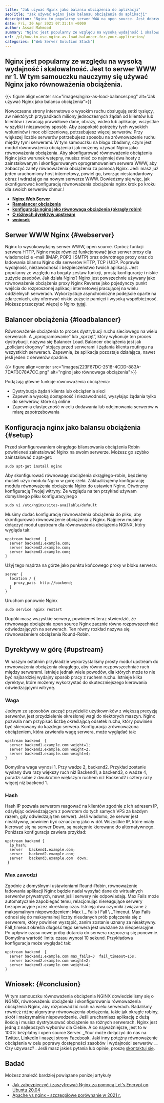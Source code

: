 ```yaml
---
title: "Jak używać Nginx jako balansu obciążenia do aplikacji" 
seoTitle: "Jak używać Nginx jako balansu obciążenia do aplikacji" 
description: "Nginx to popularny serwer WWW na open source. Jest dobrze znany z wysokiej wydajności i skalowalności. W tym samouczku nauczymy się używać Nginx jako równoważenia obciążenia" 
date: Fri, 30 Apr 2021 07:31:14 +0000
author: Assad Mahmood
summary: "Nginx jest popularny ze względu na wysoką wydajność i skalowalność. Jest to serwer WWW nr 1. W tym samouczku nauczymy się używać Nginx jako równoważenia obciążenia." 
url: /pl/how-to-use-nginx-as-load-balancer-for-your-application/
categories: ['Web Server Solution Stack']
---
```


## Nginx jest popularny ze względu na wysoką wydajność i skalowalność. Jest to serwer WWW nr 1. W tym samouczku nauczymy się używać Nginx jako równoważenia obciążenia.

{{< figure align=center src="images/nginx-as-load-balancer.png" alt="Jak używać Nginx jako balansu obciążenia">}}

Nowoczesne strony internetowe o wysokim ruchu obsługują setki tysięcy, aw niektórych przypadkach miliony jednoczesnych żądań od klientów lub klientów i zwracają prawidłowe dane, obrazy, wideo lub aplikacje, wszystkie w szybki i niezawodny sposób. Aby zaspokoić potrzeby tych wysokich woluminów i moc obliczeniową, potrzebujesz więcej serwerów. Przy większej liczbie serwerów potrzebujesz sposobu na zrównoważenie ruchu między tymi serwerami. W tym samouczku na blogu zbadamy, czym jest moduł równoważenia obciążenia i jak możemy używać Nginx jako równoważenia obciążenia.
Aby skonfigurować równoważenie obciążenia Nginx jako warunek wstępny, musisz mieć co najmniej dwa hosty z zainstalowanym i skonfigurowanym oprogramowaniem serwera WWW, aby zobaczyć zalety równoważenia obciążenia za pomocą Nginx. Jeśli masz już jeden uruchomiony host internetowy, powiel go, tworząc niestandardowy obraz i wdrażaj go na nowym serwerze WWW. Dowiedzmy się więc, jak skonfigurować konfigurację równoważenia obciążenia nginx krok po kroku dla swoich serwerów chmur.!
* **[Nginx Web Server][1]** 
* **[Ramalancer obciążenia][2]** 
* **[konfiguracja nginx jako równowaga obciążenia (okrągły robin)][3]** 
* **[O różnych dyrektyw upstream][4]** 
* **[wniosek][5]** 

## Serwer WWW Nginx {#webserver}

Nginx to wysokowydajny serwer WWW, open source. Oprócz funkcji serwera HTTP, Nginx może również funkcjonować jako serwer proxy dla wiadomości e -mail (IMAP, POP3 i SMTP) oraz odwrotnego proxy oraz do ładowania bilansu Nginx dla serwerów HTTP, TCP i UDP. Poprawia wydajność, niezawodność i bezpieczeństwo twoich aplikacji. Jest popularny ze względu na bogaty zestaw funkcji, prostą konfigurację i niskie zużycie zasobów.
Jak działa Nginx? Nginx jest powszechnie używany jako równoważenie obciążenia proxy Nginx Reverse jako pojedynczy punkt wejścia do rozproszonej aplikacji internetowej pracującej na wielu oddzielnych serwerach. Wykorzystuje asynchroniczne podejście oparte na zdarzeniach, aby oferować niskie zużycie pamięci i wysoką współbieżność. Możesz przeczytać więcej o Nginx [tutaj][6].

## Balancer obciążenia {#loadbalancer}

Równoważenie obciążenia to proces dystrybucji ruchu sieciowego na wielu serwerach. A „oprogramowanie” lub „sprzęt”, który wykonuje ten proces dystrybucji, nazywa się Balancer Load. Balancer obciążenia jest jak „policjant drogowy” stojący przed serwerami i żądania klienta routingu na wszystkich serwerach. Zapewnia, że ​​aplikacja pozostaje działająca, nawet jeśli jeden z serwerów spadnie.

{{< figure align=center src="images/223F67DC-2518-4CDD-883A-7DAF3C78A7CC.png" alt="nginx jako równowaga obciążenia">}}

Podążają główne funkcje równoważenia obciążenia:
  * Dystrybucja żądań klienta lub obciążenia sieci
  * Zapewnia wysoką dostępność i niezawodność, wysyłając żądania tylko do serwerów, które są online
  * Zapewnia elastyczność w celu dodawania lub odejmowania serwerów w miarę zapotrzebowania

## Konfiguracja nginx jako balansu obciążenia {#setup}

Przed skonfigurowaniem okrągłego bilansowania obciążenia Robin powinieneś zainstalować Nginx na swoim serwerze. Możesz go szybko zainstalować z apt-get:
```
sudo apt-get install nginx
```
Aby skonfigurować równowagę obciążenia okrągłego-robin, będziemy musieli użyć modułu Nginx w górę rzeki. Zaktualizujemy konfigurację modułu równoważenia obciążenia Nginx do ustawień Nginx. Otwórzmy konfigurację Twojej witryny. Ze względu na ten przykład używam domyślnego pliku konfiguracyjnego
```
sudo vi /etc/nginx/sites-available/default
```
Musimy dodać konfigurację równoważenia obciążenia do pliku, aby skonfigurować równoważenie obciążenia z Nginx.
Najpierw musimy dołączyć moduł upstream dla równoważenia obciążenia NGINX, który wygląda tak:
```
upstream backend  {
  server backend1.example.com;
  server backend2.example.com;
  server backend3.example.com;
}
```
Użyj tego mądrza na górze jako punktu końcowego proxy w bloku serwera:
```
server {
  location / {
    proxy_pass  http://backend;
  }
}
```
Uruchom ponownie Nginx
```
sudo service nginx restart
```
Dopóki masz wszystkie serwery, powinieneś teraz stwierdzić, że równowaga obciążenia open source Nginx zacznie równo rozpowszechniać odwiedzających na serwerach. Ten równy rozkład nazywa się równoważeniem obciążenia Round-Robin.

## Dyrektywy w górę {#upstream}

W naszym ostatnim przykładzie wykorzystaliśmy prosty moduł upstream do równoważenia obciążenia okrągłego, aby równo rozpowszechniać ruch między serwerami. Istnieje jednak wiele powodów, dla których może to nie być najbardziej wydajny sposób pracy z ruchem ruchu. Istnieje kilka dyrektyw, które możemy wykorzystać do skuteczniejszego kierowania odwiedzającymi witrynę.

### Waga
Jednym ze sposobów zacząć przydzielić użytkowników z większą precyzją serwerów, jest przydzielenie określonej wagi do niektórych maszyn. Nginx pozwala nam przypisać liczbę określającą odsetek ruchu, który powinien być skierowany do każdego serwera.
Konfiguracja zrównoważona obciążeniem, która zawierała wagę serwera, może wyglądać tak:
```
upstream backend  {
  server backend1.example.com weight=1;
  server backend2.example.com weight=2;
  server backend3.example.com weight=4;
}
```
Domyślna waga wynosi 1. Przy wadze 2, backend2. Przykład zostanie wysłany dwa razy większy ruch niż Backend1, a backend3, o wadze 4, poradzi sobie z dwukrotnie większym ruchem niż Backend2 i cztery razy więcej niż backend 1.

### Hash
Hash IP pozwala serwerom reagować na klientów zgodnie z ich adresem IP, odsyłając odwiedzającym z powrotem do tych samych VPS za każdym razem, gdy odwiedzają ten serwer). Jeśli wiadomo, że serwer jest nieaktywny, powinien być oznaczony jako w dół. Wszystkie IP, które miały kierować się na serwer Down, są następnie kierowane do alternatywnego.
Poniższa konfiguracja zawiera przykład:
```
upstream backend {
  ip_hash;
  server   backend1.example.com;
  server   backend2.example.com;
  server   backend3.example.com  down;
 }
```

### Max zawodzi
Zgodnie z domyślnymi ustawieniami Round-Robin, równoważenie ładowania aplikacji Nginx będzie nadal wysyłać dane do wirtualnych serwerów prywatnych, nawet jeśli serwery nie odpowiadają. Max Fails może automatycznie zapobiegać temu, relacjonując niereagujące serwery bezoperacyjne przez określony czas.
Istnieją dwa czynniki związane z maksymalnym niepowodzeniem: Max \ _ Fails i Fall \ _Timeout. Max Fails odnosi się do maksymalnej liczby nieudanych prób połączenia się z serwerem, który powinien wystąpić, zanim zostanie uznany za nieaktywny. Fall_timeout określa długość tego serwera jest uważane za nieoperacyjne. Po upływie czasu nowe próby dotarcia do serwera rozpoczną się ponownie. Domyślna wartość limitu czasu wynosi 10 sekund.
Przykładowa konfiguracja może wyglądać tak:
```
upstream backend  {
  server backend1.example.com max_fails=3  fail_timeout=15s;
  server backend2.example.com weight=2;
  server backend3.example.com weight=4;
}
```

## Wniosek: {#conclusion}

W tym samouczku równoważenia obciążenia NGINX dowiedzieliśmy się o NGNIX, równoważeniu obciążenia i skonfigurowaniu równoważenia obciążenia Nginx, aby rozprowadzić ruch na wielu serwerach. Badaliśmy również różne algorytmy równoważenia obciążenia, takie jak okrągłe robiny, skrót i maksymalnie niepowodzenie. Jeśli uruchamiasz aplikację z dużą ilością i musisz dystrybuować obciążenie na różnych serwerach, Nginx jest jedną z najlepszych wyborów dla Ciebie. A co najważniejsze, jest to w 100% bezpłatny i open source Server.
_Your może dołączyć do nas na [Twitter][7], [LinkedIn][8] i naszej strony [Facebook][9]. Jaki inny potężny równoważenie obciążenia w celu poprawy dostępności zasobów i wydajności serwerów __ Czy używasz? . Jeśli masz jakieś pytania lub opinie, proszę [skontaktuj się][10].

## Badać
Możesz znaleźć bardziej powiązane poniżej artykuły
  * [Jak zabezpieczyć i zaszyfrować Nginx za pomocą Let's Encrypt on Ubuntu 20.04][11]
  * [Apache vs nginx - szczegółowe porównanie w 2021 r.][12]



[1]: #webserver
[2]: #loadbalancer
[3]: #setup
[4]: #upstream
[5]: #conclusion
[6]: https://products.containerize.com/solution-stack/nginx
[7]: https://twitter.com/containerize_co
[8]: https://www.linkedin.com/company/containerize/
[9]: http://facebook.com/containerize
[10]: mailto:yasir.saeed@aspose.com
[11]: https://blog.containerize.com/web-server-solution-stack/how-to-secure-nginx-with-letsencrypt-on-ubuntu-20-04/
[12]: https://blog.containerize.com/2021/02/26/apache-vs-nginx-detailed-comparison-in-2021/
